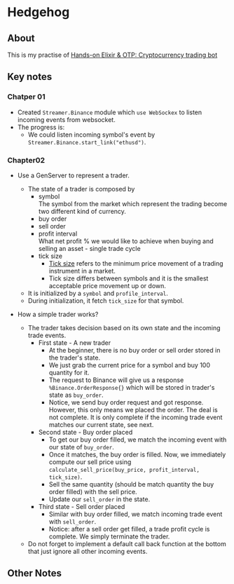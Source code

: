 # Hedgehog

## About

This is my practise of [Hands-on Elixir & OTP: Cryptocurrency trading bot](https://book.elixircryptobot.com/)

## Key notes

### Chatper 01

- Created `Streamer.Binance` module which `use WebSockex` to listen incoming events from websocket.
- The progress is:
  - We could listen incoming symbol's event by `Streamer.Binance.start_link("ethusd")`.

### Chapter02

- Use a GenServer to represent a trader.

  - The state of a trader is composed by
    - symbol \
      The symbol from the market which represent the trading become two different kind of currency.
    - buy order
    - sell order
    - profit interval \
      What net profit % we would like to achieve when buying and selling an asset - single trade cycle
    - tick size
      - [Tick size](https://www.investopedia.com/terms/t/tick-size.asp) refers to the minimum price movement of a trading instrument in a market.
      - Tick size differs between symbols and it is the smallest acceptable price movement up or down.
  - It is initialized by a `symbol` and `profile_interval`.
  - During initialization, it fetch `tick_size` for that symbol.

- How a simple trader works?
  - The trader takes decision based on its own state and the incoming trade events.
    - First state - A new trader
      - At the beginner, there is no buy order or sell order stored in the trader's state.
      - We just grab the current price for a symbol and buy 100 quantity for it.
      - The request to Binance will give us a response `%Binance.OrderResponse{}` which will be stored in trader's state as `buy_order`.
      - Notice, we send buy order request and got response. However, this only means we placed the order. The deal is not complete. It is only complete if the incoming trade event matches our current state, see next.
    - Second state - Buy order placed
      - To get our buy order filled, we match the incoming event with our state of `buy_order`.
      - Once it matches, the buy order is filled. Now, we immediately compute our sell price using `calculate_sell_price(buy_price, profit_interval, tick_size)`.
      - Sell the same quantity (should be match quantity the buy order filled) with the sell price.
      - Update our `sell_order` in the state.
    - Third state - Sell order placed
      - Similar with buy order filled, we match incoming trade event with `sell_order`.
      - Notice: after a sell order get filled, a trade profit cycle is complete. We simply terminate the trader.
  - Do not forget to implement a default call back function at the bottom that just ignore all other incoming events.

## Other Notes
